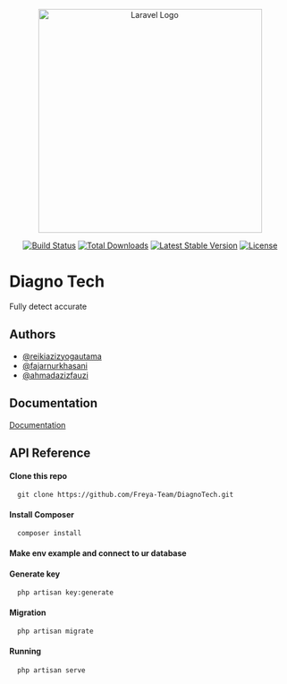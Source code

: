 <p align="center"><a href="https://laravel.com" target="_blank"><img src="https://raw.githubusercontent.com/laravel/art/master/logo-lockup/5%20SVG/2%20CMYK/1%20Full%20Color/laravel-logolockup-cmyk-red.svg" width="400" alt="Laravel Logo"></a></p>

<p align="center">
<a href="https://github.com/laravel/framework/actions"><img src="https://github.com/laravel/framework/workflows/tests/badge.svg" alt="Build Status"></a>
<a href="https://packagist.org/packages/laravel/framework"><img src="https://img.shields.io/packagist/dt/laravel/framework" alt="Total Downloads"></a>
<a href="https://packagist.org/packages/laravel/framework"><img src="https://img.shields.io/packagist/v/laravel/framework" alt="Latest Stable Version"></a>
<a href="https://packagist.org/packages/laravel/framework"><img src="https://img.shields.io/packagist/l/laravel/framework" alt="License"></a>
</p>

# Diagno Tech

Fully detect accurate


## Authors

- [@reikiazizyogautama](https://www.github.com/rhyssh)
- [@fajarnurkhasani](https://www.github.com/mhmdfjr)
- [@ahmadazizfauzi](https://www.github.com/ahmadazizfauzi)


## Documentation

[Documentation](https://linktodocumentation)


## API Reference

#### Clone this repo

```http
  git clone https://github.com/Freya-Team/DiagnoTech.git
```

#### Install Composer

```http
  composer install
```
#### Make env example and connect to ur database

#### Generate key

```http
  php artisan key:generate
```
#### Migration

```http
  php artisan migrate
```
#### Running

```http
  php artisan serve
```




